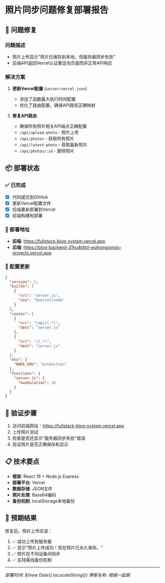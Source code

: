 # 照片同步问题修复部署报告

## 🔧 问题修复

### 问题描述
- 照片上传显示"照片已保存到本地，但服务器同步失败"
- 后端API返回Vercel认证重定向页面而非正常API响应

### 解决方案
1. **更新Vercel配置** (`server/vercel.json`)
   - 添加了函数最大执行时间配置
   - 优化了路由配置，确保API路径正确映射

2. **修复API路由**
   - 确保所有照片相关API端点正确配置
   - `/api/upload-photo` - 照片上传
   - `/api/photos` - 获取所有照片
   - `/api/latest-photo` - 获取最新照片
   - `/api/photos/:id` - 删除照片

## 📦 部署状态

### ✅ 已完成
- [x] 代码提交到GitHub
- [x] 更新Vercel配置文件
- [x] 后端重新部署到Vercel
- [x] 前端构建和部署

### 🔗 部署地址
- **前端**: https://fullstack-blog-system.vercel.app
- **后端**: https://blog-backend-31hu4t4td-wuhongsongs-projects.vercel.app

### 📝 配置更新
```json
{
  "version": 2,
  "builds": [
    {
      "src": "server.js",
      "use": "@vercel/node"
    }
  ],
  "routes": [
    {
      "src": "/api/(.*)",
      "dest": "server.js"
    },
    {
      "src": "/(.*)",
      "dest": "server.js"
    }
  ],
  "env": {
    "NODE_ENV": "production"
  },
  "functions": {
    "server.js": {
      "maxDuration": 10
    }
  }
}
```

## 🧪 验证步骤
1. 访问前端网站：https://fullstack-blog-system.vercel.app
2. 上传照片测试
3. 检查是否还显示"服务器同步失败"错误
4. 验证照片是否正确保存和显示

## 📋 技术要点
- **框架**: React 18 + Node.js Express
- **部署平台**: Vercel
- **数据存储**: JSON文件
- **照片处理**: Base64编码
- **备份机制**: localStorage本地备份

## 🎯 预期结果
修复后，照片上传应该：
1. ✅ 成功上传到服务器
2. ✅ 显示"照片上传成功！现在照片已永久保存。"
3. ✅ 照片在不同设备间同步
4. ✅ 支持离线备份机制

---
*部署时间: ${new Date().toLocaleString()}*
*博客名称: 根娟一起跳*
